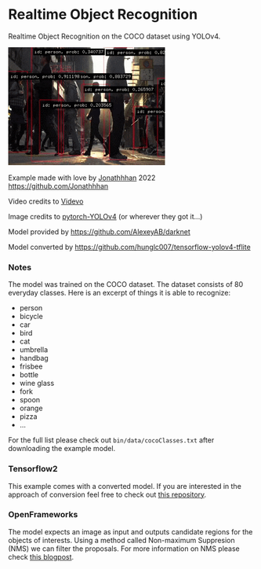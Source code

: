 # Realtime Object Recognition 
Realtime Object Recognition on the COCO dataset using YOLOv4.

![](../media/yolo.gif)

Example made with love by [Jonathhhan](https://github.com/Jonathhhan) 2022  
https://github.com/Jonathhhan

Video credits to [Videvo](https://www.videvo.net/video/busy-hong-kong-street-at-sunset/7906/)

Image credits to [pytorch-YOLOv4](https://github.com/Tianxiaomo/pytorch-YOLOv4/tree/master/data) (or wherever they got it...)

Model provided by https://github.com/AlexeyAB/darknet

Model converted by https://github.com/hunglc007/tensorflow-yolov4-tflite

### Notes
The model was trained on the COCO dataset. The dataset consists of 80 everyday classes. Here is an excerpt of things it is able to recognize:
- person
- bicycle
- car
- bird
- cat
- umbrella
- handbag
- frisbee
- bottle
- wine glass
- fork
- spoon
- orange
- pizza
- ...

For the full list please check out `bin/data/cocoClasses.txt` after downloading the example model.

### Tensorflow2
This example comes with a converted model. If you are interested in the approach of conversion feel free to check out [this repository](https://github.com/hunglc007/tensorflow-yolov4-tflite).

### OpenFrameworks
The model expects an image as input and outputs candidate regions for the objects of interests. Using a method called Non-maximum Suppresion (NMS) we can filter the proposals. 
For more information on NMS please check [this blogpost](https://towardsdatascience.com/non-maximum-suppression-nms-93ce178e177c).